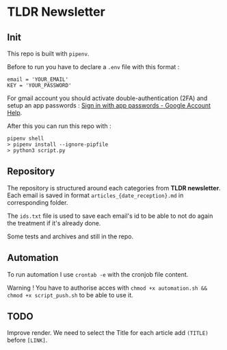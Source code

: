 # TLDR Newsletter

## Init 

This repo is built with `pipenv`.

Before to run you have to declare a `.env` file with this format : 
```
email = 'YOUR_EMAIL'
KEY = 'YOUR_PASSWORD'
```

For gmail account you should activate double-authentication (2FA) and setup an app passwords :  [Sign in with app passwords - Google Account Help](https://support.google.com/accounts/answer/185833?hl=en).

After this you can run this repo with :

```
pipenv shell
> pipenv install --ignore-pipfile
> python3 script.py
```

## Repository

The repository is structured around each categories from **TLDR newsletter**. Each email is saved in format `articles_{date_reception}.md` in corresponding folder.

The `ids.txt` file is used to save each email's id to be able to not do again the treatment if it's already done.

Some tests and archives and still in the repo. 

## Automation

To run automation I use `crontab -e` with the cronjob file content. 

Warning ! You have to authorise acces with `chmod +x automation.sh && chmod +x script_push.sh` to be able to use it.

## TODO

Improve render. We need to select the Title for each article add `(TITLE)` before `[LINK]`.


